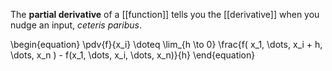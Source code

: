 The **partial derivative** of a [[function]] tells you the [[derivative]] when you nudge an input, _ceteris paribus_. 

\begin{equation}
\pdv{f}{x_i} \doteq \lim_{h \to 0} \frac{f( x_1, \dots, x_i + h, \dots, x_n ) - f(x_1, \dots, x_i, \dots, x_n)}{h}
\end{equation}